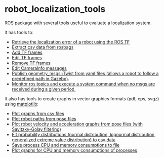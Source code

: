 robot_localization_tools
========================

ROS package with several tools useful to evaluate a localization system.

It has tools to:
- [Retrieve the localization error of a robot using the ROS TF](launch/robot_localization_error.launch)
- [Extract csv data from rosbags](tools/bag2csv.bash)
- [Add TF frames](tools/add_tf.py)
- [Edit TF frames](tools/change_tf.py)
- [Remove TF frames](tools/remove_tf.py)
- [Edit CameraInfo messages](tools/change_camera_info.py)
- [Publish geometry_msgs::Twist from yaml files (allows a robot to follow a predefined path in Gazebo)](launch/twist_publisher.launch).
- [Monitor ros topics and execute a system command when no msgs are received during a given period.](scripts/topic_supervisor.py)

It also has tools to create graphs in vector graphics formats (pdf, eps, svgz) using [matplotlib](http://matplotlib.org/):
- [Plot graphs from csv files](tools/graph_plotter.py)
- [Plot robot paths from pose files](tools/path_plotter.py)
- [Plot robot velocity and acceleration graphs from pose files (with Savitzky-Golay filtering)](tools/path_velocity_and_acceleration_plotter.py)
- [Fit probability distributions (normal distribution, lognormal distribution, generalized extreme value distribution) to csv data](tools/probability_distribution_plotter.py)
- [Save process CPU and memory consumptions to file](tools/process_monitor.sh)
- [Plot graphs for CPU and memory consumptions of processes](tools/generate_process_monitor_graphs.bash)

